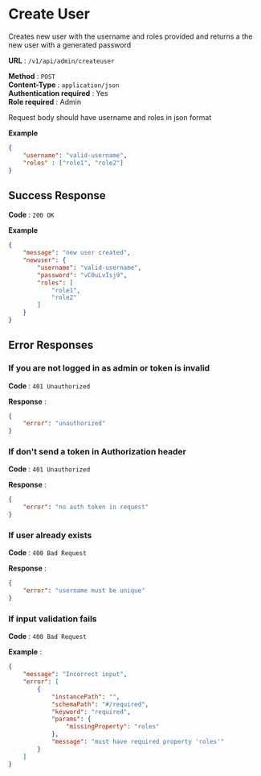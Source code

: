 # Create User

Creates new user with the username and roles provided and returns a the new user with a generated password

**URL** : `/v1/api/admin/createuser`

**Method** : `POST`  
**Content-Type** : `application/json`  
**Authentication required** : Yes  
**Role required** : Admin  

Request body should have username and roles in json format

**Example**
```json
{
    "username": "valid-username",
    "roles" : ["role1", "role2"]
}
```

## Success Response

**Code** : `200 OK`

**Example**

```json
{
    "message": "new user created",
    "newuser": {
        "username": "valid-username",
        "password": "vC0uLvIsj9",
        "roles": [
            "role1",
            "role2"
        ]
    }
}
```

## Error Responses

### If you are not logged in as admin or token is invalid

**Code** : `401 Unauthorized`

**Response** :

```json
{
    "error": "unauthorized"
}
```



### If don't send a token in Authorization header

**Code** : `401 Unauthorized`

**Response** :

```json
{
    "error": "no auth token in request"
}
```



### If user already exists

**Code** : `400 Bad Request`

**Response** :

```json
{
    "error": "username must be unique"
}
```



### If input validation fails

**Code** : `400 Bad Request`

**Example** :

```json
{
    "message": "Incorrect input",
    "error": [
        {
            "instancePath": "",
            "schemaPath": "#/required",
            "keyword": "required",
            "params": {
                "missingProperty": "roles"
            },
            "message": "must have required property 'roles'"
        }
    ]
}
```